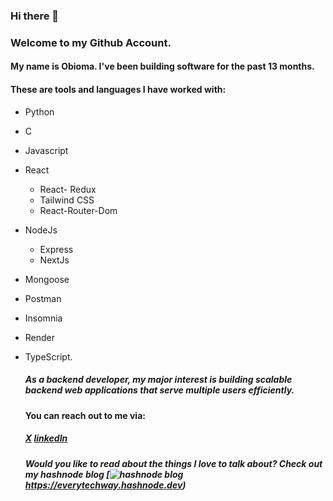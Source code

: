 ### Hi there 👋

### Welcome to my Github Account.
#### My name is Obioma. I've been building software for the past 13 months.
#### These are tools and languages I have worked with:
+ Python
+ C
+ Javascript
+ React
  + React- Redux
  + Tailwind CSS
  + React-Router-Dom
+ NodeJs
  + Express
  + NextJs
+ Mongoose
+ Postman
+ Insomnia
+ Render
+ TypeScript.
  ##### As a backend developer, my major interest is building scalable backend web applications that serve multiple users efficiently.
  #### You can reach out to me via:
  #####   [X](https://twitter.com/anthony_ikpe_1) [linkedIn](www.linkedin.com/in/godspower-anthony-ikpe-0b38321b1)

  ##### Would you like to read about the things I love to talk about? Check out my hashnode blog [![hashnode blog](https://github.com/ObiomaIkpe/ObiomaIkpe/assets/111214429/e119dde8-408a-4192-88d9-edfbe1f83fff)https://everytechway.hashnode.dev)
   




<!--
**ObiomaIkpe/ObiomaIkpe** is a ✨ _special_ ✨ repository because its `README.md` (this file) appears on your GitHub profile.

Here are some ideas to get you started:

- 🔭 I’m currently working on ...
- 🌱 I’m currently learning ...
- 👯 I’m looking to collaborate on ...
- 🤔 I’m looking for help with ...
- 💬 Ask me about ...
- 📫 How to reach me: ...
- 😄 Pronouns: ...
- ⚡ Fun fact: ...
-->
